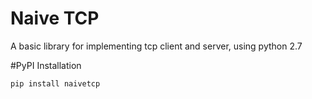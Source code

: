 # Naive TCP
A basic library for implementing tcp client and server, using python 2.7

#PyPI Installation
```
pip install naivetcp
```